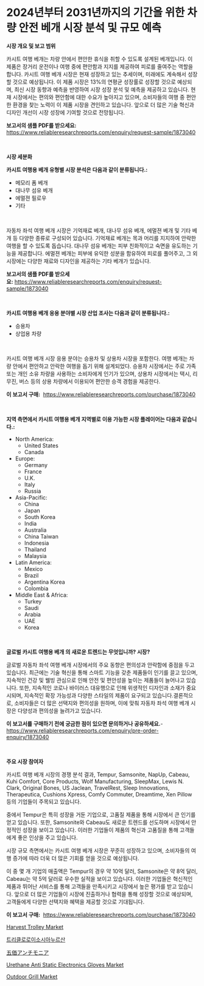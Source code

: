 <p><h1>2024년부터 2031년까지의 기간을 위한 차량 안전 베개 시장 분석 및 규모 예측</h1></p><p><strong>시장 개요 및 보고 범위</strong></p>
<p><p>카시트 여행 베개는 차량 안에서 편안한 휴식을 취할 수 있도록 설계된 베개입니다. 이 제품은 장거리 운전이나 여행 중에 편안함과 지지를 제공하여 피로를 줄여주는 역할을 합니다. 카시트 여행 베개 시장은 현재 성장하고 있는 추세이며, 미래에도 계속해서 성장할 것으로 예상됩니다. 이 제품 시장은 13%의 연평균 성장률로 성장할 것으로 예상되며, 최신 시장 동향과 예측을 반영하여 시장 성장 분석 및 예측을 제공하고 있습니다. 현재 시장에서는 편의와 편안함에 대한 수요가 높아지고 있으며, 소비자들의 여행 중 편안한 환경을 찾는 노력이 이 제품 시장을 견인하고 있습니다. 앞으로 더 많은 기술 혁신과 디자인 개선이 시장 성장에 기여할 것으로 전망됩니다.</p></p>
<p><strong>보고서의 샘플 PDF를 받으세요:</strong> <a href="https://www.reliableresearchreports.com/enquiry/request-sample/1873040">https://www.reliableresearchreports.com/enquiry/request-sample/1873040</a></p>
<p>&nbsp;</p>
<p><strong>시장 세분화</strong></p>
<p><strong>카시트 여행용 베개 유형별 시장 분석은 다음과 같이 분류됩니다.:</strong></p>
<p><ul><li>메모리 폼 베개</li><li>대나무 섬유 베개</li><li>에멀젼 필로우</li><li>기타</li></ul></p>
<p>&nbsp;</p>
<p><p>자동차 좌석 여행 베개 시장은 기억재료 베개, 대나무 섬유 베개, 에멀젼 베개 및 기타 베개 등 다양한 종류로 구성되어 있습니다. 기억재료 베개는 목과 머리를 지지하여 안락한 여행을 할 수 있도록 돕습니다. 대나무 섬유 베개는 피부 친화적이고 숙면을 유도하는 기능을 제공합니다. 에멀젼 베개는 피부에 유익한 성분을 함유하여 피로를 풀어주고, 그 외 시장에는 다양한 재료와 디자인을 제공하는 기타 베개가 있습니다.</p></p>
<p><strong>보고서의 샘플 PDF를 받으세요:</strong>&nbsp;<a href="https://www.reliableresearchreports.com/enquiry/request-sample/1873040">https://www.reliableresearchreports.com/enquiry/request-sample/1873040</a></p>
<p>&nbsp;</p>
<p><strong> 카시트 여행용 베개 응용 분야별 시장 산업 조사는 다음과 같이 분류됩니다.:</strong></p>
<p><ul><li>승용차</li><li>상업용 차량</li></ul></p>
<p>&nbsp;</p>
<p><p>카시트 여행 베개 시장 응용 분야는 승용차 및 상용차 시장을 포함한다. 여행 베개는 차량 안에서 편안하고 안락한 여행을 돕기 위해 설계되었다. 승용차 시장에서는 주로 가족 또는 개인 소유 차량을 사용하는 소비자에게 인기가 있으며, 상용차 시장에서는 택시, 리무진, 버스 등의 상용 차량에서 이용되어 편안한 승객 경험을 제공한다.</p></p>
<p><strong>이 보고서 구매:</strong>&nbsp; <a href="https://www.reliableresearchreports.com/purchase/1873040">https://www.reliableresearchreports.com/purchase/1873040</a></p>
<p>&nbsp;</p>
<p><strong>지역 측면에서 카시트 여행용 베개 지역별로 이용 가능한 시장 플레이어는 다음과 같습니다.:</strong></p>
<p><ul>
    <li>
        North America:
        <ul>
            <li>United States</li>
            <li>Canada</li>
        </ul>
    </li>
    <li>
        Europe:
        <ul>
            <li>Germany</li>
            <li>France</li>
            <li>U.K.</li>
            <li>Italy</li>
            <li>Russia</li>
        </ul>
    </li>
    <li>
        Asia-Pacific:
        <ul>
            <li>China</li>
            <li>Japan</li>
            <li>South Korea</li>
            <li>India</li>
            <li>Australia</li>
            <li>China Taiwan</li>
            <li>Indonesia</li>
            <li>Thailand</li>
            <li>Malaysia</li>
        </ul>
    </li>
    <li>
        Latin America:
        <ul>
            <li>Mexico</li>
            <li>Brazil</li>
            <li>Argentina Korea</li>
            <li>Colombia</li>
        </ul>
    </li>
    <li>
        Middle East & Africa:
        <ul>
            <li>Turkey</li>
            <li>Saudi</li>
            <li>Arabia</li>
            <li>UAE</li>
            <li>Korea</li>
        </ul>
    </li>
    </ul></p>
<p>&nbsp;</p>
<p><strong>글로벌 카시트 여행용 베개 의 새로운 트렌드는 무엇입니까? 시장?</strong></p>
<p><p>글로벌 자동차 좌석 여행 베개 시장에서의 주요 동향은 편의성과 안락함에 중점을 두고 있습니다. 최근에는 기술 혁신을 통해 스마트 기능을 갖춘 제품들이 인기를 끌고 있으며, 지속적인 건강 및 웰빙 관심으로 인해 안전 및 편안성을 높이는 제품들이 늘어나고 있습니다. 또한, 지속적인 코로나 바이러스 대유행으로 인해 위생적인 디자인과 소재가 중요시되며, 지속적인 확장 가능성과 다양한 스타일의 제품이 요구되고 있습니다.결론적으로, 소비자들은 더 많은 선택지와 편의성을 원하며, 이에 맞춰 자동차 좌석 여행 베개 시장은 다양성과 편의성을 늘려가고 있습니다.</p></p>
<p><strong>이 보고서를 구매하기 전에 궁금한 점이 있으면 문의하거나 공유하세요.</strong>- <a href="https://www.reliableresearchreports.com/enquiry/pre-order-enquiry/1873040">https://www.reliableresearchreports.com/enquiry/pre-order-enquiry/1873040</a></p>
<p>&nbsp;</p>
<p><strong>주요 시장 참여자</strong></p>
<p><p>카시트 여행 베개 시장의 경쟁 분석 결과, Tempur, Samsonite, NapUp, Cabeau, Kuhi Comfort, Core Products, Wolf Manufacturing, SleepMax, Lewis N. Clark, Original Bones, US Jaclean, TravelRest, Sleep Innovations, Therapeutica, Cushions Xpress, Comfy Commuter, Dreamtime, Xen Pillow 등의 기업들이 주목되고 있습니다.</p><p>중에서 Tempur은 특히 성장을 거둔 기업으로, 고품질 제품을 통해 시장에서 큰 인기를 얻고 있습니다. 또한, Samsonite와 Cabeau도 새로운 트렌드를 선도하며 시장에서 안정적인 성장을 보이고 있습니다. 이러한 기업들이 제품의 혁신과 고품질을 통해 고객들에게 좋은 인상을 주고 있습니다.</p><p>시장 규모 측면에서는 카시트 여행 베개 시장은 꾸준히 성장하고 있으며, 소비자들의 여행 증가에 따라 더욱 더 많은 기회를 얻을 것으로 예상됩니다.</p><p>이 중 몇 개 기업의 매출액은 Tempur의 경우 약 10억 달러, Samsonite은 약 8억 달러, Cabeau는 약 5억 달러로 우수한 실적을 보이고 있습니다. 이러한 기업들은 혁신적인 제품과 뛰어난 서비스를 통해 고객들을 만족시키고 시장에서 높은 평가를 받고 있습니다. 앞으로 더 많은 기업들이 시장에 진출하거나 협력을 통해 성장할 것으로 예상되며, 고객들에게 다양한 선택지와 혜택을 제공할 것으로 기대됩니다.</p></p>
<p><strong>이 보고서 구매:</strong>&nbsp;&nbsp;<a href="https://www.reliableresearchreports.com/purchase/1873040">https://www.reliableresearchreports.com/purchase/1873040</a></p>
<p><p><a href="https://boundless-drawbridge-702.notion.site/Harvest-Trolley-Market-Growth-Market-Trends-COVID-19-Impact-and-Forecasts-for-period-from-2024--31c9f4a2ce7646128aece489b1e78c1b">Harvest Trolley Market</a></p><p><a href="https://medium.com/@jackiefauhey9089475/%ED%8A%B8%EB%A6%AC%ED%81%B4%EB%A1%9C%EB%A1%9C%EC%9D%B4%EC%86%8C%EC%8B%9C%EC%95%84%EB%88%84%EB%A5%B4%EC%82%B0-%EC%8B%9C%EC%9E%A5-%EC%A0%84%EB%A7%9D-%EC%82%B0%EC%97%85-%EA%B0%9C%EC%9A%94-%EB%B0%8F-%EC%98%88%EC%B8%A1-2024%EB%85%84%EB%B6%80%ED%84%B0-2031%EB%85%84-ff45974f76de">트리클로로이소시아누르산</a></p><p><a href="https://github.com/cnnriuez22368/Market-Research-Report-List-1/blob/main/78267552871.md">五価アンチモニア</a></p><p><a href="https://issuu.com/reportprime-2/docs/urethane-anti-static-electronics-gl_ab27b0a2a1224b">Urethane Anti Static Electronics Gloves Market</a></p><p><a href="https://github.com/RickHolmes3/Market-Research-Report-List-4/blob/main/outdoor-grill-market.md">Outdoor Grill Market</a></p></p>
